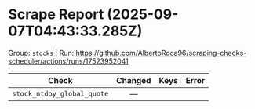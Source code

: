 # Scrape Report (2025-09-07T04:43:33.285Z)

Group: `stocks`  |  Run: https://github.com/AlbertoRoca96/scraping-checks-scheduler/actions/runs/17523952041

| Check | Changed | Keys | Error |
|---|:---:|:--|:--|
| `stock_ntdoy_global_quote` | — |  |  |
